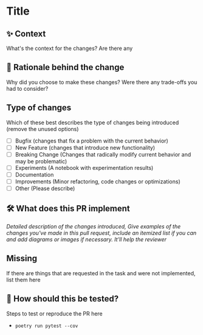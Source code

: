 # Title

## ✨ Context

What's the context for the changes? Are there any

## 🧠 Rationale behind the change

Why did you choose to make these changes? Were there any trade-offs you had to consider?

## Type of changes

Which of these best describes the type of changes being introduced
(remove the unused options)

- [ ] Bugfix (changes that fix a problem with the current behavior)
- [ ] New Feature (changes that introduce new functionality)
- [ ] Breaking Change (Changes that radically modify current behavior and may be problematic)
- [ ] Experiments (A notebook with experimentation results)
- [ ] Documentation
- [ ] Improvements (Minor refactoring, code changes or optimizations)
- [ ] Other (Please describe)

## 🛠 What does this PR implement

_Detailed description of the changes introduced, Give examples of the changes you've made in this pull request, include an itemized list if you can and
add diagrams or images if necessary. It'll help the reviewer_

## Missing

If there are things that are requested in the task and were not implemented, list them here

## 🧪 How should this be tested?

Steps to test or reproduce the PR here

- `poetry run pytest --cov`
